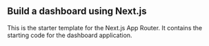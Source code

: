 ## Build a dashboard using Next.js

This is the starter template for the Next.js App Router.
It contains the starting code for the dashboard application.

